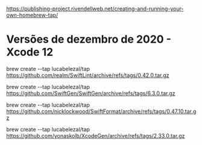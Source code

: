 https://publishing-project.rivendellweb.net/creating-and-running-your-own-homebrew-tap/


# Versões de dezembro de 2020 - Xcode 12

brew create --tap lucabelezal/tap \
https://github.com/realm/SwiftLint/archive/refs/tags/0.42.0.tar.gz

brew create --tap lucabelezal/tap \
https://github.com/SwiftGen/SwiftGen/archive/refs/tags/6.3.0.tar.gz

brew create --tap lucabelezal/tap \
https://github.com/nicklockwood/SwiftFormat/archive/refs/tags/0.47.10.tar.gz

brew create --tap lucabelezal/tap \
https://github.com/yonaskolb/XcodeGen/archive/refs/tags/2.33.0.tar.gz